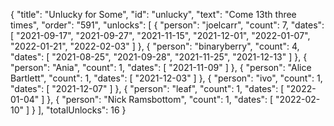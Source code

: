 {
  "title": "Unlucky for Some",
  "id": "unlucky",
  "text": "Come 13th three times",
  "order": "591",
  "unlocks": [
    {
      "person": "joelcarr",
      "count": 7,
      "dates": [
        "2021-09-17",
        "2021-09-27",
        "2021-11-15",
        "2021-12-01",
        "2022-01-07",
        "2022-01-21",
        "2022-02-03"
      ]
    },
    {
      "person": "binaryberry",
      "count": 4,
      "dates": [
        "2021-08-25",
        "2021-09-28",
        "2021-11-25",
        "2021-12-13"
      ]
    },
    {
      "person": "Ania",
      "count": 1,
      "dates": [
        "2021-11-09"
      ]
    },
    {
      "person": "Alice Bartlett",
      "count": 1,
      "dates": [
        "2021-12-03"
      ]
    },
    {
      "person": "ivo",
      "count": 1,
      "dates": [
        "2021-12-07"
      ]
    },
    {
      "person": "leaf",
      "count": 1,
      "dates": [
        "2022-01-04"
      ]
    },
    {
      "person": "Nick Ramsbottom",
      "count": 1,
      "dates": [
        "2022-02-10"
      ]
    }
  ],
  "totalUnlocks": 16
}